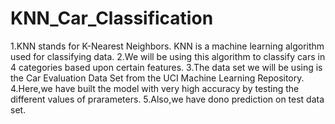 # KNN_Car_Classification
1.KNN stands for K-Nearest Neighbors. KNN is a machine learning algorithm used for classifying data.
2.We will be using this algorithm to classify cars in 4 categories based upon certain features.
3.The data set we will be using is the Car Evaluation Data Set from the UCI Machine Learning Repository.
4.Here,we have built the model with very high accuracy by testing the different values of prarameters.
5.Also,we have dono prediction on test data set.
